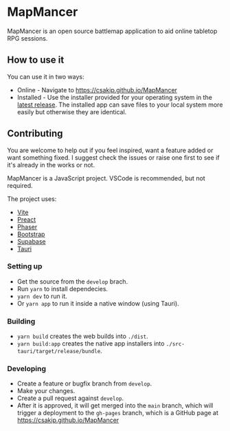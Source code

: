 # MapMancer

MapMancer is an open source battlemap application to aid online tabletop RPG sessions.

## How to use it

You can use it in two ways:

- Online - Navigate to https://csakip.github.io/MapMancer
- Installed - Use the installer provided for your operating system in the [latest release](https://github.com/csakip/MapMancer/releases/latest). The installed app can save files to your local system more easily but otherwise they are identical.

## Contributing

You are welcome to help out if you feel inspired, want a feature added or want something fixed. I suggest check the issues or raise one first to see if it's already in the works or not.

MapMancer is a JavaScript project. VSCode is recommended, but not required.

The project uses:

- [Vite](https://vitejs.dev/)
- [Preact](https://preactjs.com/)
- [Phaser](https://phaser.io/)
- [Bootstrap](https://getbootstrap.com/)
- [Supabase](https://supabase.com/)
- [Tauri](https://tauri.app/)

### Setting up

- Get the source from the `develop` brach.
- Run `yarn` to install dependecies.
- `yarn dev` to run it.
- Or `yarn app` to run it inside a native window (using Tauri).

### Building

- `yarn build` creates the web builds into `./dist`.
- `yarn build:app` creates the native app installers into `./src-tauri/target/release/bundle`.

### Developing

- Create a feature or bugfix branch from `develop`.
- Make your changes.
- Create a pull request against `develop`.
- After it is approved, it will get merged into the `main` branch, which will trigger a deployment to the `gh-pages` branch, which is a GitHub page at https://csakip.github.io/MapMancer
